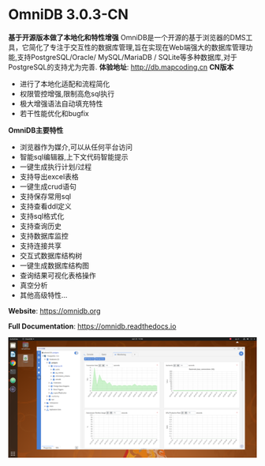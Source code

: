# OmniDB 3.0.3-CN
**基于开源版本做了本地化和特性增强**
OmniDB是一个开源的基于浏览器的DMS工具，它简化了专注于交互性的数据库管理,旨在实现在Web端强大的数据库管理功能,支持PostgreSQL/Oracle/ MySQL/MariaDB / SQLite等多种数据库,对于PostgreSQL的支持尤为完善.
**体验地址**: http://db.mapcoding.cn
**CN版本**
+ 进行了本地化适配和流程简化 
+ 权限管控增强,限制高危sql执行 
+ 极大增强语法自动填充特性 
+ 若干性能优化和bugfix 

**OmniDB主要特性**
+ 浏览器作为媒介,可以从任何平台访问 
+ 智能sql编辑器,上下文代码智能提示 
+ 一键生成执行计划/过程 
+ 支持导出excel表格 
+ 一键生成crud语句 
+ 支持保存常用sql 
+ 支持查看ddl定义 
+ 支持sql格式化 
+ 支持查询历史 
+ 支持数据库监控 
+ 支持连接共享 
+ 交互式数据库结构树 
+ 一键生成数据库结构图 
+ 查询结果可视化表格操作 
+ 真空分析 
+ 其他高级特性... 

**Website**: https://omnidb.org

**Full Documentation**: https://omnidb.readthedocs.io

![](https://raw.githubusercontent.com/OmniDB/doc/master/img/omnidb_3/dashboard.png)
